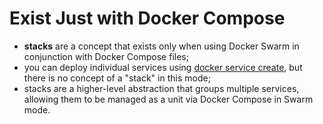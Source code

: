 # Exist Just with Docker Compose

- **stacks** are a concept that exists only when using Docker Swarm in conjunction with Docker Compose files;
- you can deploy individual services using [docker service create](../../common-command/service/create/create.md), but there is no concept of a "stack" in this mode;
- stacks are a higher-level abstraction that groups multiple services, allowing them to be managed as a unit via Docker Compose in Swarm mode.
